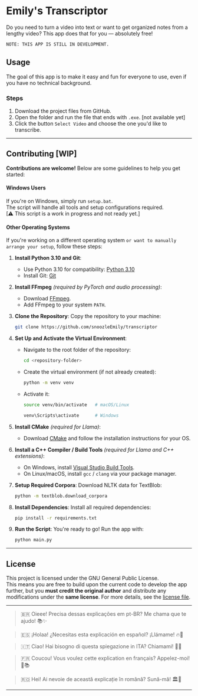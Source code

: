 # Emily's Transcriptor

Do you need to turn a video into text or want to get organized notes from a lengthy video? This app does that for you — absolutely free!

`NOTE: THIS APP IS STILL IN DEVELOPMENT.`

## Usage

The goal of this app is to make it easy and fun for everyone to use, even if you have no technical background.

### **Steps**
1. Download the project files from GitHub.
2. Open the folder and run the file that ends with `.exe`. [not available yet]
3. Click the button `Select Video` and choose the one you'd like to transcribe.

---

## Contributing [WIP]

**Contributions are welcome!** Below are some guidelines to help you get started:

#### **Windows Users**
If you're on Windows, simply run `setup.bat`.  
The script will handle all tools and setup configurations required.  
[⚠ This script is a work in progress and not ready yet.]

#### **Other Operating Systems**
If you're working on a different operating system `or want to manually arrange your setup`, follow these steps:

1. **Install Python 3.10 and Git**:
   - Use Python 3.10 for compatibility: [Python 3.10](https://www.python.org/downloads/)
   - Install Git: [Git](https://git-scm.com/downloads)

2. **Install FFmpeg** *(required by PyTorch and audio processing)*:
   - Download [FFmpeg](https://github.com/BtbN/FFmpeg-Builds/releases/download/latest/ffmpeg-master-latest-win64-gpl.zip).
   - Add FFmpeg to your system `PATH`.

3. **Clone the Repository**:
   Copy the repository to your machine:
   ```bash
   git clone https://github.com/snoozleEmily/transcriptor
   ```

4. **Set Up and Activate the Virtual Environment**:
   - Navigate to the root folder of the repository:
     ```bash
     cd <repository-folder>
     ```
   - Create the virtual environment (if not already created):
     ```bash
     python -m venv venv
     ```
   - Activate it:
     ```bash
     source venv/bin/activate   # macOS/Linux
     ```
     ```bash
     venv\Scripts\activate      # Windows
     ```

5. **Install CMake** *(required for Llama)*:
   - Download [CMake](https://cmake.org/download/) and follow the installation instructions for your OS.

6. **Install a C++ Compiler / Build Tools** *(required for Llama and C++ extensions)*:
   - On Windows, install [Visual Studio Build Tools](https://visualstudio.microsoft.com/visual-cpp-build-tools/).  
   - On Linux/macOS, install `gcc` / `clang` via your package manager.

7. **Setup Required Corpora**:
    Download NLTK data for TextBlob:
   ```bash
   python -m textblob.download_corpora
   ```

8. **Install Dependencies**:
   Install all required dependencies:
   ```bash
   pip install -r requirements.txt
   ```

9. **Run the Script**:
   You're ready to go! Run the app with:
   ```bash
   python main.py
   ```

---

## License

This project is licensed under the GNU General Public License.  
This means you are free to build upon the current code to develop the app further, but you **must credit the original author** and distribute any modifications under the **same license**. For more details, see the [license file](LICENSE).

---
> 🇧🇷 Oieee! Precisa dessas explicações em pt-BR? Me chama que te ajudo! 📚✨  

> 🇪🇸 ¡Holaa! ¿Necesitas esta explicación en español? ¡Llámame! 🔥📖  

> 🇮🇹 Ciao! Hai bisogno di questa spiegazione in ITA? Chiamami! 🍕📜  

> 🇫🇷 Coucou! Vous voulez cette explication en français? Appelez-moi! 🥖📚  

> 🇷🇴 Hei! Ai nevoie de această explicație în română? Sună-mă! 🏛️📖  
---
